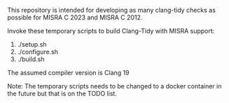 This repository is intended for developing as many clang-tidy checks as possible for MISRA C 2023 and MISRA C 2012.

Invoke these temporary scripts to build Clang-Tidy with MISRA support:
1. ./setup.sh
2. ./configure.sh
3. ./build.sh

The assumed compiler version is Clang 19

Note: The temporary scripts needs to be changed to a docker container in the future but that is on the TODO list.
